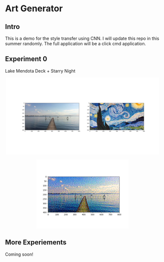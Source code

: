 # Art Generator

## Intro
This is a demo for the style transfer using CNN. I will update this repo in this summer randomly. The full application will be a click cmd application. <br />

## Experiment 0
Lake Mendota Deck + Starry Night

<p align="center">
    <img width="500" src="result/mendota_starry_night_original.png">
</p>

<p align="center">
    <img width="300"src="result/lake_mendota_with_starry_night.png">
</p>


## More Experiements
Coming soon!